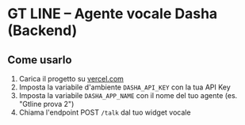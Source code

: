 # GT LINE – Agente vocale Dasha (Backend)

## Come usarlo

1. Carica il progetto su [vercel.com](https://vercel.com/)
2. Imposta la variabile d'ambiente `DASHA_API_KEY` con la tua API Key
3. Imposta la variabile `DASHA_APP_NAME` con il nome del tuo agente (es. "Gtline prova 2")
4. Chiama l'endpoint POST `/talk` dal tuo widget vocale
